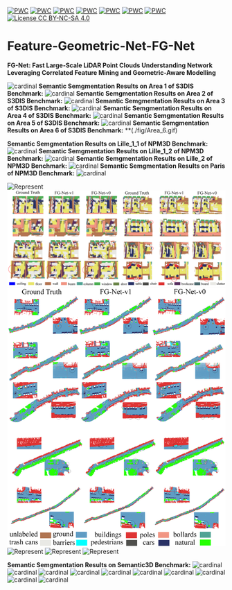 [![PWC](https://img.shields.io/endpoint.svg?url=https://paperswithcode.com/badge/fg-net-fast-large-scale-lidar-point/lidar-semantic-segmentation-on-paris-lille-3d)](https://paperswithcode.com/sota/lidar-semantic-segmentation-on-paris-lille-3d?p=fg-net-fast-large-scale-lidar-point)
[![PWC](https://img.shields.io/endpoint.svg?url=https://paperswithcode.com/badge/fg-net-fast-large-scale-lidar-point/semantic-segmentation-on-semantic3d)](https://paperswithcode.com/sota/semantic-segmentation-on-semantic3d?p=fg-net-fast-large-scale-lidar-point)
[![PWC](https://img.shields.io/endpoint.svg?url=https://paperswithcode.com/badge/fg-net-fast-large-scale-lidar-point/3d-semantic-segmentation-on-semantickitti)](https://paperswithcode.com/sota/3d-semantic-segmentation-on-semantickitti?p=fg-net-fast-large-scale-lidar-point)
[![PWC](https://img.shields.io/endpoint.svg?url=https://paperswithcode.com/badge/fg-net-fast-large-scale-lidar-point/semantic-segmentation-on-scannet)](https://paperswithcode.com/sota/semantic-segmentation-on-scannet?p=fg-net-fast-large-scale-lidar-point)
[![PWC](https://img.shields.io/endpoint.svg?url=https://paperswithcode.com/badge/fg-net-fast-large-scale-lidar-point/3d-part-segmentation-on-shapenet-part)](https://paperswithcode.com/sota/3d-part-segmentation-on-shapenet-part?p=fg-net-fast-large-scale-lidar-point)
[![PWC](https://img.shields.io/endpoint.svg?url=https://paperswithcode.com/badge/fg-net-fast-large-scale-lidar-point/semantic-segmentation-on-s3dis)](https://paperswithcode.com/sota/semantic-segmentation-on-s3dis?p=fg-net-fast-large-scale-lidar-point)
[![PWC](https://img.shields.io/endpoint.svg?url=https://paperswithcode.com/badge/fg-net-fast-large-scale-lidar-point/3d-point-cloud-classification-on-modelnet40)](https://paperswithcode.com/sota/3d-point-cloud-classification-on-modelnet40?p=fg-net-fast-large-scale-lidar-point)
[![License CC BY-NC-SA 4.0](https://img.shields.io/badge/license-CC4.0-blue.svg)](https://creativecommons.org/licenses/by-nc-sa/4.0/legalcode)
# Feature-Geometric-Net-FG-Net
**FG-Net: Fast Large-Scale LiDAR Point Clouds Understanding Network Leveraging Correlated Feature Mining and Geometric-Aware Modelling**

 
![cardinal](./fig/Sequence_12.gif) 
**Semantic Semgmentation Results on Area 1 of S3DIS Benchmark:**
![cardinal](./fig/Area_1.gif) 
**Semantic Semgmentation Results on Area 2 of S3DIS Benchmark:**
![cardinal](./fig/Area_2.gif) 
**Semantic Semgmentation Results on Area 3 of S3DIS Benchmark:**
![cardinal](./fig/Area_3.gif) 
**Semantic Semgmentation Results on Area 4 of S3DIS Benchmark:**
![cardinal](./fig/Area_4.gif) 
**Semantic Semgmentation Results on Area 5 of S3DIS Benchmark:**
![cardinal](./fig/Area_5.gif) 
**Semantic Semgmentation Results on Area 6 of S3DIS Benchmark:**
**(./fig/Area_6.gif) 


**Semantic Semgmentation Results on Lille_1_1 of NPM3D Benchmark:**
![cardinal](./fig/Lille_1_1.gif) 
**Semantic Semgmentation Results on Lille_1_2 of NPM3D Benchmark:**
![cardinal](./fig/Lille_1_2.gif) 
**Semantic Semgmentation Results on Lille_2 of NPM3D Benchmark:**
![cardinal](./fig/Lille_2.gif) 
**Semantic Semgmentation Results on Paris of NPM3D Benchmark:**
![cardinal](./fig/Paris.gif) 

![Represent](./fig/s3dis_results_whole.png)
![Represent](./fig/s3dis_results_detailed.png)
![Represent](./fig/NPM3D_results.png)
![Represent](./fig/semantic3d_final_result.png)
![Represent](./fig/PartNet_results_2.png)
![Represent](./fig/semantic_kitti_results.png)

**Semantic Semgmentation Results on Semantic3D Benchmark:**
![cardinal](./fig/Birdfountain_station1_xyz_intensity_rgb.gif) 
![cardinal](./fig/Castleblatten_station_1_intensity_rgb.gif) 
![cardinal](./fig/Marketplacefeldkirch_station1_intensity_rgb.gif) 
![cardinal](./fig/Marketplacefeldkirch_station4_intensity_rgb.gif) 
![cardinal](./fig/Marketplacefeldkirch_station7_intensity_rgb.gif) 
![cardinal](./fig/Sg27_Station10_rgb_intensity-reduced.gif) 
![cardinal](./fig/Sg28_Station2_rgb_intensity-reduced.gif)
![cardinal](./fig/StGallenCathedral_station1_rgb_intensity.gif)
![cardinal](./fig/StGallenCathedral_station3_rgb_intensity.gif)
![cardinal](./fig/StGallenCathedral_station6_rgb_intensity.gif)
